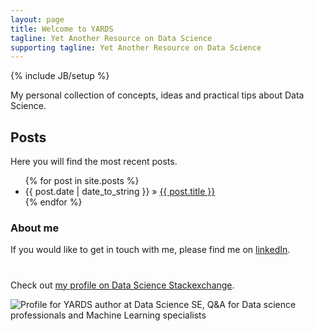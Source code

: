 ```yaml
---
layout: page
title: Welcome to YARDS
tagline: Yet Another Resource on Data Science
supporting tagline: Yet Another Resource on Data Science
---
```

{% include JB/setup %}

My personal collection of concepts, ideas and practical tips about Data Science.

## Posts

Here you will find the most recent posts.

<ul class="posts">
  {% for post in site.posts %}
    <li><span>{{ post.date | date_to_string }}</span> &raquo; <a href="{{ BASE_PATH }}{{ post.url }}">{{ post.title }}</a></li>
  {% endfor %}
</ul>

### About me
If you would like to get in touch with me, please find me on [linkedIn](https://www.linkedin.com/in/olafwied).

#

Check out [my profile on Data Science Stackexchange](https://datascience.stackexchange.com/users/23305/ow).

![Profile for YARDS author at Data Science SE, Q&A for Data science professionals and Machine Learning specialists](https://datascience.stackexchange.com/users//flair/23305.png "Profile for YARDS author at 'Data Science SE'")
